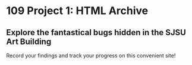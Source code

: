 # 109 Project 1: HTML Archive

## Explore the fantastical bugs hidden in the SJSU Art Building
Record your findings and track your progress on this convenient site!
 
